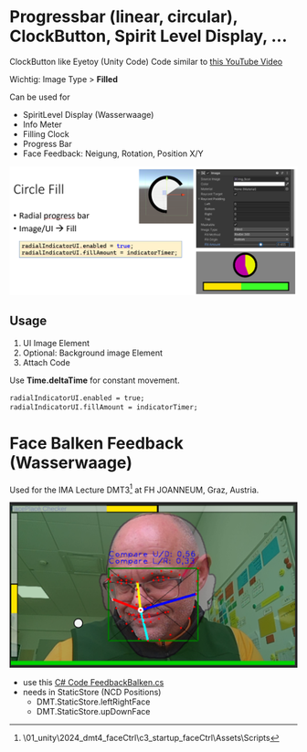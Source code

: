 # Progressbar (linear, circular), ClockButton, Spirit Level Display, ...

ClockButton like Eyetoy (Unity Code)
Code similar to [this YouTube Video](https://www.youtube.com/watch?v=5xWDKJj1UGY) 

Wichtig: Image Type > **Filled**

Can be used for
* SpiritLevel Display (Wasserwaage)
* Info Meter
* Filling Clock
* Progress Bar
* Face Feedback: Neigung, Rotation, Position X/Y

<img src="./images/ClockButton_Unity.png" width="600">

## Usage

1. UI Image Element
2. Optional: Background image Element
3. Attach Code

Use **Time.deltaTime** for constant movement.

```
radialIndicatorUI.enabled = true;
radialIndicatorUI.fillAmount = indicatorTimer;
```

# Face Balken Feedback (Wasserwaage)

Used for the IMA Lecture DMT3[^1] at FH JOANNEUM, Graz, Austria.

<img src="./images/face_BalkenFeedback.png" width="600">

* use this [C# Code FeedbackBalken.cs](../scripts/FeedbackBalken.cs)
* needs in StaticStore (NCD Positions)
  * DMT.StaticStore.leftRightFace
  * DMT.StaticStore.upDownFace

 
[^1]:  \01_unity\2024_dmt4_faceCtrl\c3_startup_faceCtrl\Assets\Scripts

